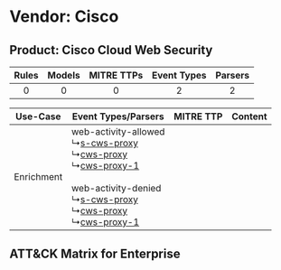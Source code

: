 Vendor: Cisco
=============
Product: Cisco Cloud Web Security
---------------------------------
| Rules | Models | MITRE TTPs | Event Types | Parsers |
|:-----:|:------:|:----------:|:-----------:|:-------:|
|   0   |   0    |     0      |      2      |    2    |

|  Use-Case  | Event Types/Parsers    | MITRE TTP | Content    |
|:----------:| ---- | --------- | ---- |
| Enrichment |  web-activity-allowed<br> ↳[s-cws-proxy](Ps/pC_scwsproxy.md)<br> ↳[cws-proxy](Ps/pC_cwsproxy.md)<br> ↳[cws-proxy-1](Ps/pC_cwsproxy1.md)<br><br> web-activity-denied<br> ↳[s-cws-proxy](Ps/pC_scwsproxy.md)<br> ↳[cws-proxy](Ps/pC_cwsproxy.md)<br> ↳[cws-proxy-1](Ps/pC_cwsproxy1.md)<br> |    | [](RM/r_m_cisco_cisco_cloud_web_security_Enrichment.md) |

ATT&CK Matrix for Enterprise
----------------------------
